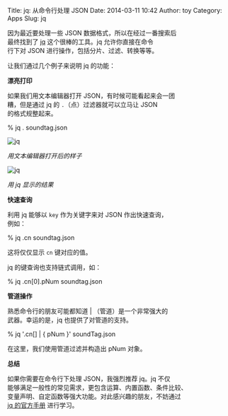 Title: jq: 从命令行处理 JSON
Date: 2014-03-11 10:42
Author: toy
Category: Apps
Slug: jq

因为最近要处理一些 JSON 数据格式，所以在经过一番搜索后  
最终找到了 [jq][j] 这个很棒的工具。jq 允许你直接在命令  
行下对 JSON 进行操作，包括分片、过滤、转换等等。

让我们通过几个例子来说明 jq 的功能：

**漂亮打印**

如果我们用文本编辑器打开 JSON，有时候可能看起来会一团  
糟，但是通过 jq 的 `.`（点）过滤器就可以立马让 JSON  
的格式规整起来。

% jq . soundtag.json

![jq](/img/2014/03/jq01.png)

*用文本编辑器打开后的样子*

![jq](/img/2014/03/jq02.png)

*用 jq 显示的结果*

**快速查询**

利用 jq 能够以 `key` 作为关键字来对 JSON 作出快速查询，  
例如：

% jq .cn soundtag.json

这将仅仅显示 `cn` 键对应的值。

jq 的键查询也支持链式调用，如：

% jq .cn[0].pNum soundtag.json

**管道操作**

熟悉命令行的朋友可能都知道 | （管道）是一个非常强大的  
武器。幸运的是，jq 也提供了对管道的支持。

% jq '.cn[] | { pNum }' soundTag.json

在这里，我们使用管道过滤并构造出 pNum 对象。

**总结**

如果你需要在命令行下处理 JSON，我强烈推荐 jq。jq 不仅  
能够满足一般性的常见需求，更包含运算、内置函数、条件比较、  
变量声明、自定函数等强大功能。对此感兴趣的朋友，不妨通过  
[jq 的官方手册][m] 进行学习。

[j]: http://stedolan.github.io/jq/  
[m]: http://stedolan.github.io/jq/manual/
